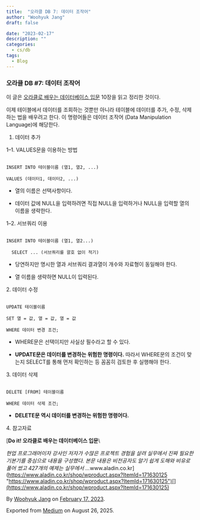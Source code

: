 ```yaml
---
title:  "오라클 DB 7: 데이터 조작어"
author: "Woohyuk Jang"
draft: false

date: "2023-02-17"
description: ""
categories:
  - cs/db
tags:
  - Blog
---
```

### 오라클 DB #7: 데이터 조작어



이 글은 [오라클로 배우는 데이터베이스 입문](https://www.aladin.co.kr/shop/wproduct.aspx?ItemId=171630125) 10장을 읽고 정리한 것이다.



이제 테이블에서 데이터를 조회하는 것뿐만 아니라 테이블에 데이터를 추가, 수정, 삭제하는 법을 배우려고 한다. 이 명령어들은 데이터 조작어 (Data Manipulation Language)에 해당한다.



1. 데이터 추가



1–1. VALUES문을 이용하는 방법



```

INSERT INTO 테이블이름 (열1, 열2, ...)

VALUES (데이터1, 데이터2, ...)

```



* 열의 이름은 선택사항이다.

* 데이터 값에 NULL을 입력하려면 직접 NULL을 입력하거나 NULL을 입력할 열의 이름을 생략한다.



1–2. 서브쿼리 이용



```

INSERT INTO 테이블이름 (열1, 열2...)

  SELECT ... (서브쿼리를 괄호 없이 적기)

```



* 당연하지만 명시한 열과 서브쿼리 결과열이 개수와 자료형이 동일해야 한다.

* 열 이름을 생략하면 NULL이 입력된다.



2\. 데이터 수정



```

UPDATE 테이블이름

SET 열 = 값, 열 = 값, 열 = 값

WHERE 데이터 변경 조건;

```



* WHERE문은 선택이지만 사실상 필수라고 할 수 있다.

* **UPDATE문은 데이터를 변경하는 위험한 명령이다.** 따라서 WHERE문의 조건이 맞는지 SELECT를 통해 먼저 확인하는 등 꼼꼼히 검토한 후 실행해야 한다.



3\. 데이터 삭제



```

DELETE [FROM] 테이블이름

WHERE 데이터 삭제 조건;

```



* **DELETE문 역시 데이터를 변경하는 위험한 명령어다.**



4\. 참고자료



[**Do it! 오라클로 배우는 데이터베이스 입문**\

*현업 프로그래머이자 강사인 저자가 수많은 프로젝트 경험을 살려 실무에서 진짜 필요한 기본기를 중심으로 내용을 구성했다. 본문 내용은 비전공자도 알기 쉽게 도해와 비유로 풀어 썼고 427개의 예제는 실무에서 ...*&#x77;ww.aladin.co.kr](https://www.aladin.co.kr/shop/wproduct.aspx?ItemId=171630125 "https://www.aladin.co.kr/shop/wproduct.aspx?ItemId=171630125")[](https://www.aladin.co.kr/shop/wproduct.aspx?ItemId=171630125)



By [Woohyuk Jang](https://medium.com/@morrranii) on [February 17, 2023](https://medium.com/p/bc62e8a05376).

Exported from [Medium](https://medium.com) on August 26, 2025.

